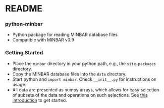 # README #

### python-minbar ###

* Python package for reading MINBAR database files
* Compatible with MINBAR v0.9

### Getting Started ###

* Place the `minbar` directory in your python path, e.g., the `site-packages` directory.
* Copy the MINBAR database files into the `data` directory.
* Start python and `import minbar`. Check `__init__.py` for instructions on usage.
* All data are presented as numpy arrays, which allows for easy selection of subsets of the data and operations on such selections. See [this introduction](https://docs.scipy.org/doc/numpy-dev/user/quickstart.html) to get started.
